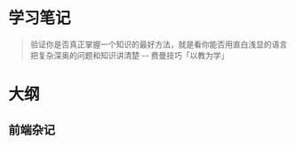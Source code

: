 # 学习笔记



> 验证你是否真正掌握一个知识的最好方法，就是看你能否用直白浅显的语言把复杂深奥的问题和知识讲清楚                                                                 -- 费曼技巧「以教为学」

# 大纲
## 前端杂记
